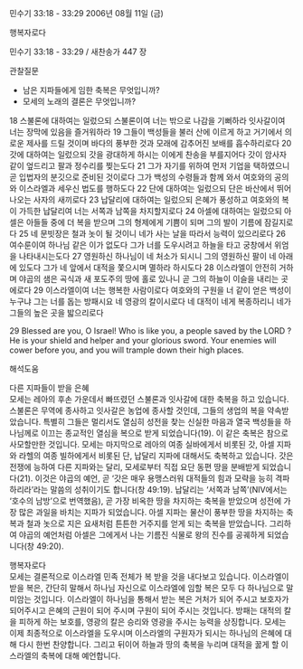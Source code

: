 민수기 33:18 - 33:29 
2006년 08월 11일 (금)

행복자로다



민수기 33:18 - 33:29 / 새찬송가 447 장


관찰질문
- 남은 지파들에게 임한 축복은 무엇입니까? 
- 모세의 노래의 결론은 무엇입니까? 

18 스불론에 대하여는 일렀으되 스불론이여 너는 밖으로 나감을 기뻐하라 잇사갈이여 너는 장막에 있음을 즐거워하라 19 그들이 백성들을 불러 산에 이르게 하고 거기에서 의로운 제사를 드릴 것이며 바다의 풍부한 것과 모래에 감추어진 보배를 흡수하리로다 20 갓에 대하여는 일렀으되 갓을 광대하게 하시는 이에게 찬송을 부를지어다 갓이 암사자 같이 엎드리고 팔과 정수리를 찢는도다 21 그가 자기를 위하여 먼저 기업을 택하였으니 곧 입법자의 분깃으로 준비된 것이로다 그가 백성의 수령들과 함께 와서 여호와의 공의와 이스라엘과 세우신 법도를 행하도다 22 단에 대하여는 일렀으되 단은 바산에서 뛰어나오는 사자의 새끼로다 23 납달리에 대하여는 일렀으되 은혜가 풍성하고 여호와의 복이 가득한 납달리여 너는 서쪽과 남쪽을 차지할지로다 24 아셀에 대하여는 일렀으되 아셀은 아들들 중에 더 복을 받으며 그의 형제에게 기쁨이 되며 그의 발이 기름에 잠길지로다 25 네 문빗장은 철과 놋이 될 것이니 네가 사는 날을 따라서 능력이 있으리로다 26 여수룬이여 하나님 같은 이가 없도다 그가 너를 도우시려고 하늘을 타고 궁창에서 위엄을 나타내시는도다 27 영원하신 하나님이 네 처소가 되시니 그의 영원하신 팔이 네 아래에 있도다 그가 네 앞에서 대적을 쫓으시며 멸하라 하시도다 28 이스라엘이 안전히 거하며 야곱의 샘은 곡식과 새 포도주의 땅에 홀로 있나니 곧 그의 하늘이 이슬을 내리는 곳에로다 29 이스라엘이여 너는 행복한 사람이로다 여호와의 구원을 너 같이 얻은 백성이 누구냐 그는 너를 돕는 방패시요 네 영광의 칼이시로다 네 대적이 네게 복종하리니 네가 그들의 높은 곳을 밟으리로다

29  Blessed are you, O Israel! Who is like you, a people saved by the LORD ? He is your shield and helper and your glorious sword. Your enemies will cower before you, and you will trample down their high places.

해석도움





다른 지파들이 받을 은혜  
모세는 레아의 후손 가운데서 빠뜨렸던 스불론과 잇사갈에 대한 축복을 하고 있습니다. 스불론은 무역에 종사하고 잇사갈은 농업에 종사할 것인데, 그들의 생업의 복을 약속받았습니다. 특별히 그들은 멀리서도 열심히 성전을 찾는 신실한 마음과 열국 백성들을 하나님께로 이끄는 종교적인 열심을 복으로 받게 되었습니다(19). 이 같은 축복은 참으로 사모할만한 것입니다. 모세는 마지막으로 레아의 여종 실바에게서 비롯된 갓, 아셀 지파와 라헬의 여종 빌하에게서 비롯된 단, 납달리 지파에 대해서도 축복하고 있습니다. 갓은 전쟁에 능하여 다른 지파와는 달리, 모세로부터 직접 요단 동편 땅을 분배받게 되었습니다(21). 이것은 야곱의 예언, 곧 ‘갓은 매우 용맹스러워 대적들의 힘과 모략을 능히 격파하리라’라는 말씀의 성취이기도 합니다(창 49:19). 납달리는 ‘서쪽과 남쪽’(NIV에서는 ‘호수의 남방’으로 번역했음), 곧 가장 비옥한 땅을 차지하는 축복을 받았으며 성전에 가장 많은 과일을 바치는 지파가 되었습니다. 아셀 지파는 물산이 풍부한 땅을 차지하는 축복과 철과 놋으로 지은 요새처럼 튼튼한 거주지를 얻게 되는 축복을 받았습니다. 그리하여 야곱의 예언처럼 아셀은 그에게서 나는 기름진 식물로 왕의 진수를 공궤하게 되었습니다(창 49:20). 

행복자로다  
모세는 결론적으로 이스라엘 민족 전체가 복 받을 것을 내다보고 있습니다. 이스라엘이 받을 복은, 간단히 말해서 하나님 자신으로 이스라엘에 임할 복은 모두 다 하나님으로 말미암는 것입니다. 이스라엘이 하나님을 통해서 받는 복은 거처가 되어 주시고  보호자가 되어주시고 은혜의 근원이 되어 주시며 구원이 되어 주시는 것입니다. 방패는 대적의 칼을 피하게 하는 보호를, 영광의 칼은 승리와 영광을 주시는 능력을 상징합니다. 모세는 이제 최종적으로 이스라엘을 도우시며 이스라엘의 구원자가 되시는 하나님의 은혜에 대해 다시 한번 찬양합니다. 그리고 뒤이어 하늘과 땅의 축복을 누리며 대적을 꿇게 할 이스라엘의 축복에 대해 예언합니다.